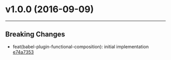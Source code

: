 # v1.0.0 (2016-09-09)
---


## Breaking Changes

- feat(babel-plugin-functional-composition): initial implementation [e74a7353](https://github.com/TylorS/babel-plugin-functional-composition/commits/e74a7353d2db6abcdfed04da04ea690b6e685a7c)



